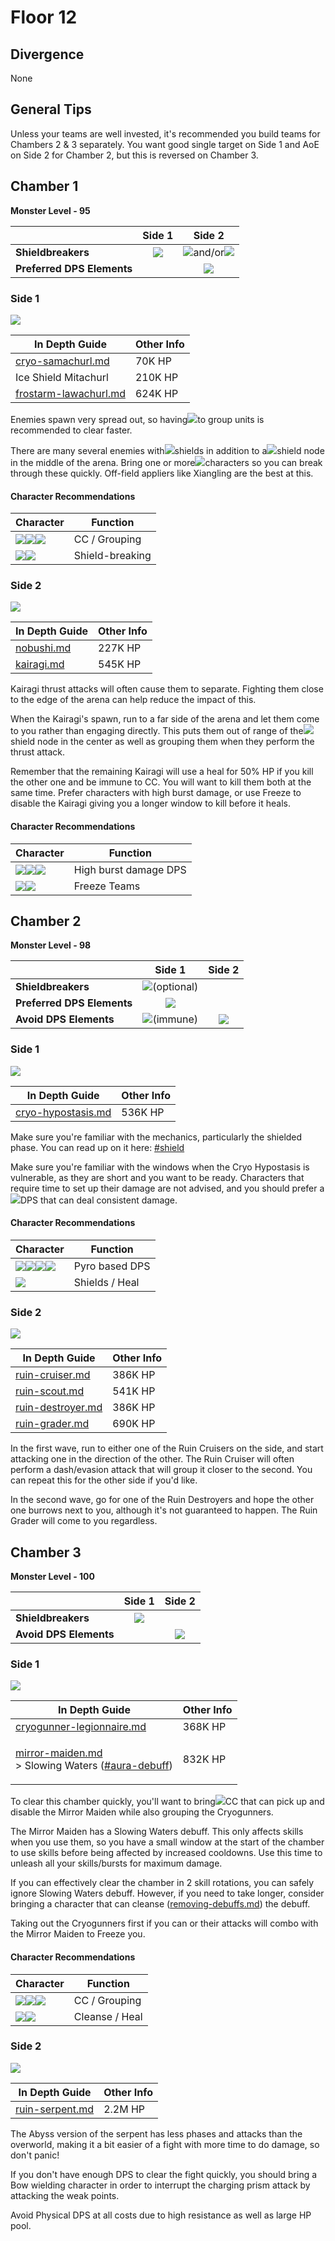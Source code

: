 # Floor 12

## Divergence <a href="#general-tips" id="general-tips"></a>

None

## General Tips

Unless your teams are well invested, it's recommended you build teams for Chambers 2 & 3 separately. You want good single target on Side 1 and AoE on Side 2 for Chamber 2, but this is reversed on Chamber 3.

## Chamber 1

**Monster Level - 95**

|                            |                   Side 1                   |                                           Side 2                                           |
| -------------------------- | :----------------------------------------: | :----------------------------------------------------------------------------------------: |
| **Shieldbreakers**         | ![](../../.gitbook/assets/pyro\_small.png) | ![](../../.gitbook/assets/pyro\_small.png)and/or![](../../.gitbook/assets/cryo\_small.png) |
| **Preferred DPS Elements** |                                            |                       ![](../../.gitbook/assets/physical\_small.png)                       |

### Side 1

![](../../.gitbook/assets/12-1-1v28.png)

| In Depth Guide                                                                                | Other Info |
| --------------------------------------------------------------------------------------------- | ---------- |
| [cryo-samachurl.md](../../monsters/hilichurls/samachurls/cryo-samachurl.md "mention")         | 70K HP     |
| Ice Shield Mitachurl                                                                          | 210K HP    |
| [frostarm-lawachurl.md](../../monsters/hilichurls/lawachurls/frostarm-lawachurl.md "mention") | 624K HP    |

Enemies spawn very spread out, so having![](../../.gitbook/assets/anemo\_small.png)to group units is recommended to clear faster.

There are many several enemies with![](../../.gitbook/assets/cryo\_small.png)shields in addition to a![](../../.gitbook/assets/cryo\_small.png)shield node in the middle of the arena. Bring one or more![](../../.gitbook/assets/pyro\_small.png)characters so you can break through these quickly. Off-field appliers like Xiangling are the best at this.

#### Character Recommendations

| Character                                                                                                                                                       | Function        |
| --------------------------------------------------------------------------------------------------------------------------------------------------------------- | --------------- |
| ![](../../.gitbook/assets/ui\_avataricon\_sucrose.png)![](../../.gitbook/assets/ui\_avataricon\_kazuha.png)![](../../.gitbook/assets/ui\_avataricon\_venti.png) | CC / Grouping   |
| ![](../../.gitbook/assets/ui\_avataricon\_bennett.png)![](../../.gitbook/assets/ui\_avataricon\_xiangling.png)                                                  | Shield-breaking |



### Side 2

![](../../.gitbook/assets/12-1-2v28.png)

| In Depth Guide                                            | Other Info |
| --------------------------------------------------------- | ---------- |
| [nobushi.md](../../monsters/samurai/nobushi.md "mention") | 227K HP    |
| [kairagi.md](../../monsters/samurai/kairagi.md "mention") | 545K HP    |

Kairagi thrust attacks will often cause them to separate. Fighting them close to the edge of the arena can help reduce the impact of this.

When the Kairagi's spawn, run to a far side of the arena and let them come to you rather than engaging directly. This puts them out of range of the![](../../.gitbook/assets/electro\_small.png)shield node in the center as well as grouping them when they perform the thrust attack.

Remember that the remaining Kairagi will use a heal for 50% HP if you kill the other one and be immune to CC. You will want to kill them both at the same time. Prefer characters with high burst damage, or use Freeze to disable the Kairagi giving you a longer window to kill before it heals.

#### Character Recommendations

| Character                                                                                                                                                  | Function              |
| ---------------------------------------------------------------------------------------------------------------------------------------------------------- | --------------------- |
| ![](../../.gitbook/assets/ui\_avataricon\_hutao.png)![](../../.gitbook/assets/ui\_avataricon\_eula.png)![](../../.gitbook/assets/UI\_AvatarIcon\_Itto.png) | High burst damage DPS |
| ![](../../.gitbook/assets/ui\_avataricon\_ayaka.png)![](../../.gitbook/assets/ui\_avataricon\_ganyu.png)                                                   | Freeze Teams          |

## Chamber 2

**Monster Level - 98**

|                            |                        Side 1                        |                     Side 2                     |
| -------------------------- | :--------------------------------------------------: | :--------------------------------------------: |
| **Shieldbreakers**         | ![](../../.gitbook/assets/pyro\_small.png)(optional) |                                                |
| **Preferred DPS Elements** |      ![](../../.gitbook/assets/pyro\_small.png)      |                                                |
| **Avoid DPS Elements**     |  ![](../../.gitbook/assets/cryo\_small.png)(immune)  | ![](../../.gitbook/assets/physical\_small.png) |

### Side 1

![](../../.gitbook/assets/hypostasis-cryo.png)

| In Depth Guide                                                           | Other Info |
| ------------------------------------------------------------------------ | ---------- |
| [cryo-hypostasis.md](../../monsters/elites/cryo-hypostasis.md "mention") | 536K HP    |

Make sure you're familiar with the mechanics, particularly the shielded phase. You can read up on it here: [#shield](../../monsters/elites/cryo-hypostasis.md#shield "mention")

Make sure you're familiar with the windows when the Cryo Hypostasis is vulnerable, as they are short and you want to be ready. Characters that require time to set up their damage are not advised, and you should prefer a![](../../.gitbook/assets/pyro\_small.png)DPS that can deal consistent damage.

#### Character Recommendations

| Character                                                                                                                                                                                                           | Function       |
| ------------------------------------------------------------------------------------------------------------------------------------------------------------------------------------------------------------------- | -------------- |
| ![](../../.gitbook/assets/ui\_avataricon\_hutao.png)![](../../.gitbook/assets/ui\_avataricon\_diluc.png)![](../../.gitbook/assets/ui\_avataricon\_yoimiya.png)![](../../.gitbook/assets/ui\_avataricon\_yanfei.png) | Pyro based DPS |
| ![](../../.gitbook/assets/ui\_avataricon\_diona.png)                                                                                                                                                                | Shields / Heal |

### Side 2

![](../../.gitbook/assets/12-2-2v28.png)

| In Depth Guide                                                                  | Other Info |
| ------------------------------------------------------------------------------- | ---------- |
| [ruin-cruiser.md](../../monsters/ruin-constructs/ruin-cruiser.md "mention")     | 386K HP    |
| [ruin-scout.md](../../monsters/ruin-constructs/ruin-scout.md "mention")         | 541K HP    |
| [ruin-destroyer.md](../../monsters/ruin-constructs/ruin-destroyer.md "mention") | 386K HP    |
| [ruin-grader.md](../../monsters/ruin-constructs/ruin-grader.md "mention")       | 690K HP    |

In the first wave, run to either one of the Ruin Cruisers on the side, and start attacking one in the direction of the other. The Ruin Cruiser will often perform a dash/evasion attack that will group it closer to the second. You can repeat this for the other side if you'd like.

In the second wave, go for one of the Ruin Destroyers and hope the other one burrows next to you, although it's not guaranteed to happen. The Ruin Grader will come to you regardless.

## Chamber 3

**Monster Level - 100**

|                        |                   Side 1                   |                     Side 2                     |
| ---------------------- | :----------------------------------------: | :--------------------------------------------: |
| **Shieldbreakers**     | ![](../../.gitbook/assets/pyro\_small.png) |                                                |
| **Avoid DPS Elements** |                                            | ![](../../.gitbook/assets/physical\_small.png) |

### Side 1

![](../../.gitbook/assets/12-3-1v28.png)

| In Depth Guide                                                                                                                                                                              | Other Info |
| ------------------------------------------------------------------------------------------------------------------------------------------------------------------------------------------- | ---------- |
| [cryogunner-legionnaire.md](../../monsters/fatui/cryogunner-legionnaire.md "mention")                                                                                                       | 368K HP    |
| <p><a data-mention href="../../monsters/fatui/mirror-maiden.md">mirror-maiden.md</a><br>> Slowing Waters (<a data-mention href="../../mechanics/debuffs/#aura-debuff">#aura-debuff</a>)</p> | 832K HP    |

To clear this chamber quickly, you'll want to bring![](../../.gitbook/assets/anemo\_small.png)CC that can pick up and disable the Mirror Maiden while also grouping the Cryogunners.

The Mirror Maiden has a Slowing Waters debuff. This only affects skills when you use them, so you have a small window at the start of the chamber to use skills before being affected by increased cooldowns. Use this time to unleash all your skills/bursts for maximum damage.

If you can effectively clear the chamber in 2 skill rotations, you can safely ignore Slowing Waters debuff. However, if you need to take longer, consider bringing a character that can cleanse ([removing-debuffs.md](../../mechanics/debuffs/removing-debuffs.md "mention")) the debuff.

Taking out the Cryogunners first if you can or their attacks will combo with the Mirror Maiden to Freeze you.

#### Character Recommendations

| Character                                                                                                                                                       | Function       |
| --------------------------------------------------------------------------------------------------------------------------------------------------------------- | -------------- |
| ![](../../.gitbook/assets/ui\_avataricon\_sucrose.png)![](../../.gitbook/assets/ui\_avataricon\_kazuha.png)![](../../.gitbook/assets/ui\_avataricon\_venti.png) | CC / Grouping  |
| ![](../../.gitbook/assets/ui\_avataricon\_bennett.png)![](../../.gitbook/assets/ui\_avataricon\_jean.png)                                                       | Cleanse / Heal |

### Side 2

![](<../../.gitbook/assets/Ruin Serpent.png>)

| In Depth Guide                                                     | Other Info |
| ------------------------------------------------------------------ | ---------- |
| [ruin-serpent.md](../../monsters/elites/ruin-serpent.md "mention") | 2.2M HP    |

The Abyss version of the serpent has less phases and attacks than the overworld, making it a bit easier of a fight with more time to do damage, so don't panic!

If you don't have enough DPS to clear the fight quickly, you should bring a Bow wielding character in order to interrupt the charging prism attack by attacking the weak points.

Avoid Physical DPS at all costs due to high resistance as well as large HP pool.
